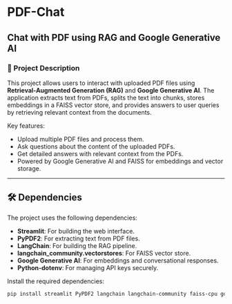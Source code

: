 # PDF-Chat

## Chat with PDF using RAG and Google Generative AI

### 📜 Project Description

This project allows users to interact with uploaded PDF files using **Retrieval-Augmented Generation (RAG)** and **Google Generative AI**. The application extracts text from PDFs, splits the text into chunks, stores embeddings in a FAISS vector store, and provides answers to user queries by retrieving relevant context from the documents.

Key features:
- Upload multiple PDF files and process them.
- Ask questions about the content of the uploaded PDFs.
- Get detailed answers with relevant context from the PDFs.
- Powered by Google Generative AI and FAISS for embeddings and vector storage.

---

## 🛠 Dependencies

The project uses the following dependencies:

- **Streamlit**: For building the web interface.
- **PyPDF2**: For extracting text from PDF files.
- **LangChain**: For building the RAG pipeline.
- **langchain_community.vectorstores**: For FAISS vector store.
- **Google Generative AI**: For embeddings and conversational responses.
- **Python-dotenv**: For managing API keys securely.

Install the required dependencies:

```bash
pip install streamlit PyPDF2 langchain langchain-community faiss-cpu google-generativeai python-dotenv

```
